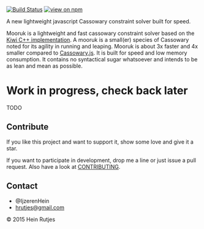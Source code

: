[![Build Status](https://travis-ci.org/IjzerenHein/mooruk.svg?branch=master)](https://travis-ci.org/IjzerenHein/mooruk)
[![view on npm](http://img.shields.io/npm/v/mooruk.svg)](https://www.npmjs.org/package/mooruk)

A new lightweight javascript Cassowary constraint solver built for speed.

Mooruk is a lightweight and fast cassowary constraint solver based on the [Kiwi C++ implementation](https://github.com/nucleic/kiwi).
A mooruk is a small(er) species of Cassowary noted for its agility in running and leaping.
Mooruk is about 3x faster and 4x smaller compared to [Cassowary.js](https://github.com/slightlyoff/cassowary.js/). It is built for speed and low memory consumption. It contains no syntactical sugar whatsoever and intends to be as lean and mean as possible.

# Work in progress, check back later

TODO

## Contribute

If you like this project and want to support it, show some love
and give it a star.

If you want to participate in development, drop me a line or just issue a pull request.
Also have a look at [CONTRIBUTING](./CONTRIBUTING.md).


## Contact
-   @IjzerenHein
-   hrutjes@gmail.com

© 2015 Hein Rutjes
